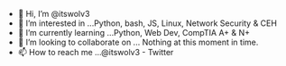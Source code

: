 - 👋 Hi, I’m @itswolv3
- 👀 I’m interested in ...Python, bash, JS, Linux, Network Security & CEH
- 🌱 I’m currently learning ...Python, Web Dev, CompTIA A+ & N+
- 💞️ I’m looking to collaborate on ... Nothing at this moment in time.
- 📫 How to reach me ...@itswolv3 - Twitter

<!---
itswolv3/itswolv3 is a ✨ special ✨ repository because its `README.md` (this file) appears on your GitHub profile.
You can click the Preview link to take a look at your changes.
--->
